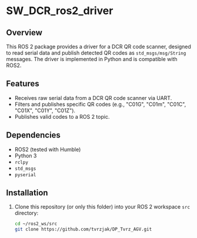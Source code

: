 # SW_DCR_ros2_driver

## Overview
This ROS 2 package provides a driver for a DCR QR code scanner, designed to read serial data and publish detected QR codes as `std_msgs/msg/String` messages. The driver is implemented in Python and is compatible with ROS2.

## Features
- Receives raw serial data from a DCR QR code scanner via UART.
- Filters and publishes specific QR codes (e.g., "C01G", "C01m", "C01C", "C01X", "C01Y", "C01Z").
- Publishes valid codes to a ROS 2 topic.

## Dependencies
- ROS2 (tested with Humble)
- Python 3
- `rclpy`
- `std_msgs`
- `pyserial`

## Installation
1. Clone this repository (or only this folder) into your ROS 2 workspace `src` directory:
   ```bash
   cd ~/ros2_ws/src
   git clone https://github.com/tvrzjak/DP_Tvrz_AGV.git